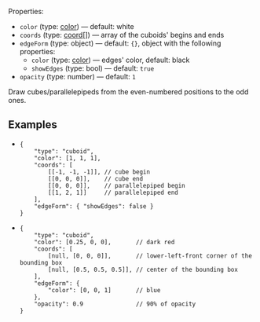 Properties:
- `color` (type: [color](/mathics-threejs-backend/types/color)) — default: white
- `coords` (type: [coord[]](/mathics-threejs-backend/types/coord)) — array of the cuboids' begins and ends
- `edgeForm` (type: object) — default: `{}`, object with the following properties:
  - `color` (type: [color](/mathics-threejs-backend/types/color)) — edges' color, default: black
  - `showEdges` (type: bool) — default: `true`
- `opacity` (type: number) — default: `1`

Draw cubes/parallelepipeds from the even-numbered positions to the odd ones.

## Examples
- ```jsonc
  {
      "type": "cuboid",
      "color": [1, 1, 1],
      "coords": [
          [[-1, -1, -1]], // cube begin
          [[0, 0, 0]],    // cube end
          [[0, 0, 0]],    // parallelepiped begin
          [[1, 2, 1]]     // parallelepiped end
      ],
      "edgeForm": { "showEdges": false }
  }
  ```
  <div class='center' id='graphics-container-1'></div>
  <script>
      drawGraphics3d(
          document.getElementById('graphics-container-1'),
          {
              elements: [
                  {
                      type: 'cuboid',
                      color: [1, 1, 1],
                      coords: [
                          [[-1, -1, -1]], // cube begin
                          [[0, 0, 0]],    // cube end
                          [[0, 0, 0]],    // parallelepiped begin
                          [[1, 2, 1]]     // parallelepiped end
                      ],
                      edgeForm: { showEdges: false }
                  }
              ],
              lighting: [
                  {
                      type: 'directional',
                      color: [1, 1, 1],
                      coords: [[1, 1, 1]]
                  }
              ],
              viewpoint: [2, -4, 4]
          }
      );
  </script>
- ```jsonc
  {
      "type": "cuboid",
      "color": [0.25, 0, 0],       // dark red
      "coords": [
          [null, [0, 0, 0]],       // lower-left-front corner of the bounding box
          [null, [0.5, 0.5, 0.5]], // center of the bounding box
      ],
      "edgeForm": {
          "color": [0, 0, 1]       // blue
      },
      "opacity": 0.9               // 90% of opacity
  }
  ```
  <div class='center' id='graphics-container'></div>
  <script>
      drawGraphics3d(
          document.getElementById('graphics-container'),
          {
              elements: [
                  {
                      type: 'cuboid',
                      color: [0.25, 0, 0], // dark red
                      coords: [
                          [null, [0, 0, 0]], // lower-left-front corner of the bounding box
                          [null, [0.5, 0.5, 0.5]], // center of the bounding box
                      ],
                      edgeForm: {
                          color: [0, 0, 1] // blue
                      },
                      opacity: 0.9 // 90% of opacity
                  }
              ],
              lighting: [
                  {
                      type: 'directional',
                      color: [1, 1, 1],
                      coords: [[1, 1, 1]]
                  }
              ],
              viewpoint: [2, -4, 4]
          }
      );
  </script>
